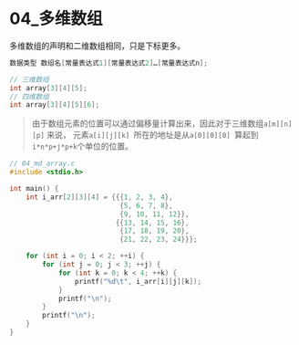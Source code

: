# 04_多维数组

多维数组的声明和二维数组相同，只是下标更多。

```c
数据类型 数组名[常量表达式1][常量表达式2]…[常量表达式n];
```

```c
// 三维数组
int array[3][4][5];
// 四维数组
int array[3][4][5][6];
```

> 由于数组元素的位置可以通过偏移量计算出来，因此对于三维数组`a[m][n][p]` 来说， 元素`a[i][j][k] `所在的地址是从`a[0][0][0] `算起到`i*n*p+j*p+k`个单位的位置。

```c
// 04_md_array.c
#include <stdio.h>

int main() {
    int i_arr[2][3][4] = {{{1, 2, 3, 4},
                           {5, 6, 7, 8},
                           {9, 10, 11, 12}},
                          {{13, 14, 15, 16},
                           {17, 18, 19, 20},
                           {21, 22, 23, 24}}};

    for (int i = 0; i < 2; ++i) {
        for (int j = 0; j < 3; ++j) {
            for (int k = 0; k < 4; ++k) {
                printf("%d\t", i_arr[i][j][k]);
            }
            printf("\n");
        }
        printf("\n");
    }
}

```

